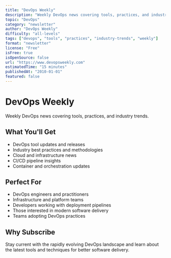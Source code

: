 ```yaml
---
title: "DevOps Weekly"
description: "Weekly DevOps news covering tools, practices, and industry trends"
topic: "DevOps"
category: "newsletter"
author: "DevOps Weekly"
difficulty: "all-levels"
tags: ["devops", "tools", "practices", "industry-trends", "weekly"]
format: "newsletter"
license: "Free"
isFree: true
isOpenSource: false
url: "https://www.devopsweekly.com"
estimatedTime: "15 minutes"
publishedAt: "2010-01-01"
featured: false
---
```


# DevOps Weekly

Weekly DevOps news covering tools, practices, and industry trends.

## What You'll Get
- DevOps tool updates and releases
- Industry best practices and methodologies
- Cloud and infrastructure news
- CI/CD pipeline insights
- Container and orchestration updates

## Perfect For
- DevOps engineers and practitioners
- Infrastructure and platform teams
- Developers working with deployment pipelines
- Those interested in modern software delivery
- Teams adopting DevOps practices

## Why Subscribe
Stay current with the rapidly evolving DevOps landscape and learn about the latest tools and techniques for better software delivery.